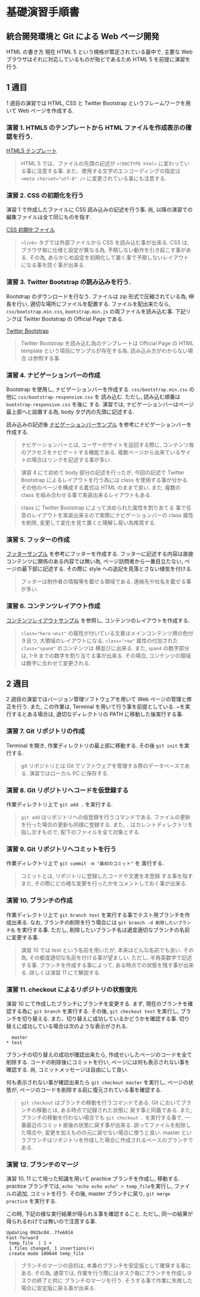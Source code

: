基礎演習手順書
==============

統合開発環境と Git による Web ページ開発
----------------------------------------

HTML の書き方
現在 HTML 5 という規格が策定されている最中で,
主要な Web ブラウザはそれに対応しているものが殆どであるため HTML 5 を前提に演習を行う.

## 1 週目
1 週目の演習では HTML, CSS と Twitter Bootstrap というフレームワークを用いて Web ページを作成する.

### 演習 1. HTML5 のテンプレートから HTML ファイルを作成表示の確認を行う.
[HTML5 テンプレート](template/html5.html "test")

> HTML 5 では、ファイルの先頭の記述が
> ``<!DOCTYPE html>`` に変わっている事に注意する事.
> また、使用する文字のエンコーディングの指定は ``<meta charset="utf-8" />``
> に変更されている事にも注意する.


### 演習 2. CSS の初期化を行う
演習 1 で作成したファイルに CSS 読み込みの記述を行う事.
尚, 以降の演習での編集ファイルは全て同じものを指す.

[CSS 初期化ファイル](template/initialize.css)

> ``<link>`` タグでは外部ファイルから CSS を読み込む事が出来る.
> CSS は, ブラウザ毎に仕様と設定が異なる為, 
> 予期しない動作を引き起こす事がある. 
> その為, あらかじめ設定を初期化して置く事で予期しないレイアウト
> になる事を防ぐ事が出来る.


### 演習 3. Twitter Bootstrap の読み込みを行う.
Bootstrap のダウンロードを行なう.
ファイルは zip 形式で圧縮されている為, 伸長を行い, 適切な場所にファイルを配置する.
ファイルを配出来たなら, ``css/bootstrap.min.css``, ``bootstrap.min.js``
の両ファイルを読み込む事.
下記リンクは Twitter Bootstrap の Official Page である.

[Twitter Bootstrap](http://twitter.github.io/bootstrap/index.html)

> Twitter Bootstrap を読み込む為のテンプレートは Official Page の HTML
> template という項目にサンプルが存在する為, 読み込み方がわからない場合
> は参照する事.


### 演習 4. ナビゲーションバーの作成
Bootstrap を使用し, ナビゲーションバーを作成する.
``css/bootstrap.min.css`` の他に ``css/bootstrap-responsive.css`` を
読み込む. ただし, 読み込む順番は ``bootstrap-responsive.css`` を後に
する. 演習では, ナビゲーションバーはページ最上部へと設置する為,
body タグ内の先頭に記述する.

読み込みの記述後 [ナビゲーションバーサンプル](template/navbar.html) を参考にナビゲーションバーを作成する.

> ナビゲーションバーとは, ユーザーがサイトを巡回する際に,
> コンテンツ毎のアクセスをナビゲートする機能である.
> 複数ページから出来ているサイトの場合はリンクを記述する事が多い.

> 演習 4 にて初めて body 部分の記述を行ったが, 今回の記述で Twitter
> Bootstrap によるレイアウトを行う為には class を使用する事が分かる. 
> その他のページを構成する書式は HTML のままで良い.
> また, 複数の class を組み合わせる事で実装出来るレイアウトもある.

> class に Twitter Bootstrap によって決められた属性を割りあてる
> 事で任意のレイアウトを実装出来るので実際にナビゲーションバーの class
> 属性を削除, 変更して変化を見て置くと理解し易い為推奨する.

### 演習 5. フッターの作成
[フッターサンプル](template/footer.html) を参考にフッターを作成する.
フッターに記述する内容は直接コンテンツに関係のある内容では無い為, 
ページ訪問者から一番目立たない, ページの最下部に記述する. 
その際に style への追記を見落とさない様気を付ける.

> フッターは制作者の情報等を載せる領域である. 
> 連絡先や社名を載せる事が多い.

### 演習 6. コンテンツレイアウト作成
[コンテンツレイアウトサンプル](template/contents.html) を参照し,
コンテンツのレイアウトを作成する. 

> ``class="hero-unit"`` 
> の属性が付いている文書はメインコンテンツ用の色付き且つ, 
> 大領域のレイアウトになる.
> ``class="row"`` 属性の付加された ``class="span4"`` のコンテンツは
> 横並びに出来る.
> また, ``span4`` の数字部分は, 1-9 までの数字を割り当てる事が出来る.
> その場合, コンテンツの領域は数字に合わせて変更される.

## 2 週目
2 週目の演習ではバージョン管理ソフトウェアを用いて Web ページの管理と修正を行う.
また, この作業は, Terminal を用いて行う事を前提としている.
~を実行するとある場合は, 適切なディレクトリの PATH に移動した後実行する事.

### 演習 7. Git リポジトリの作成
Terminal を開き, 作業ディレクトリの最上部に移動する.
その後 ``git init`` を実行する.

> git リポジトリとは Git でソフトウェアを管理する際のデータベースである.
> 演習ではローカル PC に保存する. 

### 演習 8. Git リポジトリへコードを仮登録する
作業ディレクトリ上で ``git add .`` を実行する.

> ``git add`` はリポジトリへの仮登録を行うコマンドである.
> ファイルの更新を行った場合の更新も同様に登録する.
> また, ``.`` はカレントディレクトリを指し示すもので,
> 配下のファイルを全て対象とする.

### 演習 9. Git リポジトリへコミットを行う
作業ディレクトリ上で ``git commit -m "最初のコミット"`` を
実行する. 

> コミットとは, リポジトリに登録したコードや文書を本登録
> する事を指す. 
> また, その際にどの様な変更を行ったかをコメントしておく事が出来る.

### 演習 10. ブランチの作成
作業ディレクトリ上で ``git branch test`` を実行する事でテスト用ブランチを作成出来る.
なお, ブランチの削除を行う場合には ``git branch -d 削除したいブランチ名`` を実行する事.
ただし, 削除したいブランチ名は適宜適切なブランチの名前に変更する事.

> 演習 10 では test という名前を用いたが, 本来はどんな名前でも良い.
> その為, その都度適切な名前を付ける事が望ましい.
> ただし, 半角英数字で記述する事.
> ブランチを作成する事によって, ある時点での状態を残す事が出来る.
> 詳しくは演習 11 にて解説する.

### 演習 11. checkout によるリポジトリの状態復元
演習 10 にて作成したブランチにブランチを変更する.
まず, 現在のブランチを確認する為に ``git branch`` を実行する.
その後, ``git checkout test`` を実行し, ブランチを切り替える.
また、切り替えに成功しているかどうかを確認する事.
切り替えに成功している場合は次のような表示がされる.

      master
    * test

ブランチの切り替えの成功が確認出来たら, 作成せいしたページのコードを全て削除する.
コードの削除後にコミットを行い, ページには何も表示されない事を確認する.
尚, コミットメッセージは自由にして良い.

何も表示されない事が確認出来たら ``git checkout master`` を実行し,
ページの状態が, ページのコードを削除する前に復元されている事を確認する.

> ``git checkout`` はブランチの移動を行うコマンドである. 
> Git においてブランチの移動とは, ある時点で記録された状態に
> 戻す事と同義である. また, ブランチの移動を行わない場合でも
> ``git checkout .`` を実行する事で, 一番最近のコミット直後の状態に戻す事が出来る.
> 誤ってファイルを削除した場合や, 変更を加えものの元に戻せない場合に使うと良い.
> master というブランチはリポジトリを作成した場合に作成されるベースのブランチである.

### 演習 12. ブランチのマージ
演習 10, 11 にて培った知識を用いて practice ブランチを作成し, 移動する.
practice ブランチでは, ``echo "echo echo echo" > temp_file``を実行し, 
ファイルの追加, コミットを行う.
その後, master ブランチに戻り, ``git merge practice`` を実行する.

この時, 下記の様な実行結果が得られる事を確認すること.
ただし, 同一の結果が得られるわけでは無いので注意する事.

    Updating 092bc04..7fe6014
    Fast-forward
     temp_file  | 1 +
     1 files changed, 1 insertions(+)
     create mode 100644 temp_file

> ブランチのマージの目的は, 本番のブランチを安定版として確保する事にある.
> その為, 通常では, 作業を行う際にはタスク毎にブランチを作成しタスクの終了と供に
> ブランチのマージを行う. そうする事で作業に失敗した場合に安定版に戻る事が出来る.


